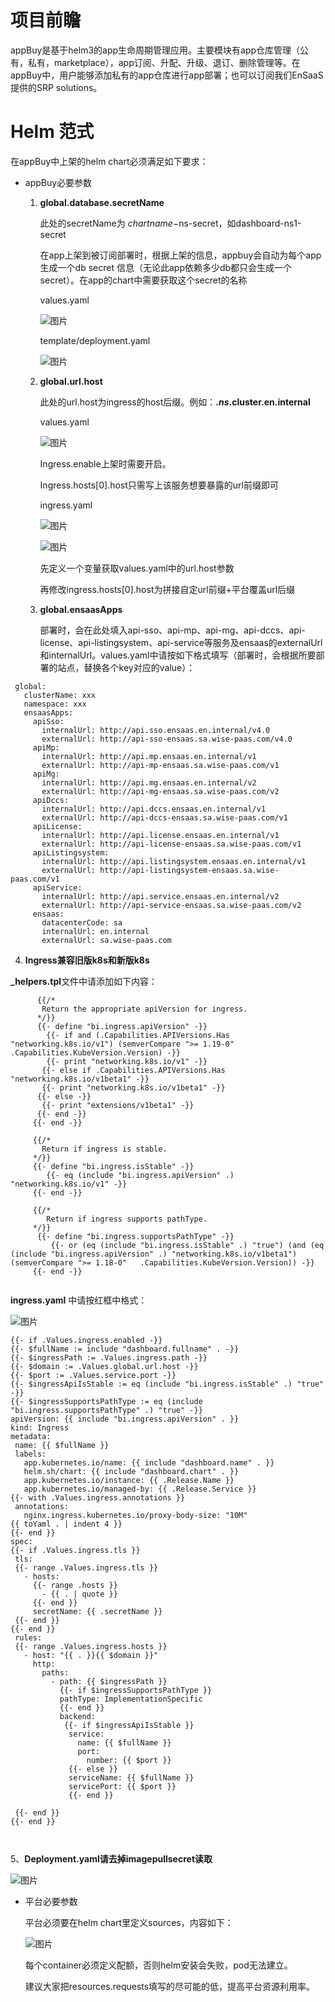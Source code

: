 # 项目前瞻
appBuy是基于helm3的app生命周期管理应用。主要模块有app仓库管理（公有，私有，marketplace），app订阅、升配、升级、退订、删除管理等。在appBuy中，用户能够添加私有的app仓库进行app部署；也可以订阅我们EnSaaS提供的SRP solutions。

# Helm 范式
在appBuy中上架的helm chart必须满足如下要求：

* appBuy必要参数

	1. **global.database.secretName**

		此处的secretName为 $chartname-$ns-secret，如dashboard-ns1-secret
		
		在app上架到被订阅部署时，根据上架的信息，appbuy会自动为每个app生成一个db secret   信息（无论此app依赖多少db都只会生成一个secret）。在app的chart中需要获取这个secret的名称
		
		values.yaml
		
		![图片](images/database_secretName_values.png)
		
		template/deployment.yaml
		
		![图片](images/database_secretName_deployment.png)

	2. **global.url.host**

		此处的url.host为ingress的host后缀。例如：**.$ns.$cluster.en.internal**
		
		values.yaml
		
		![图片](images/url_host_values.jpg)
		
		 Ingress.enable上架时需要开启。
		
		Ingress.hosts[0].host只需写上该服务想要暴露的url前缀即可
		
		ingress.yaml
		
		![图片](images/url_host_ingress1.png)
		
		![图片](images/url_host_ingress2.png)
		
		先定义一个变量获取values.yaml中的url.host参数
		
		再修改ingress.hosts[0].host为拼接自定url前缀+平台覆盖url后缀
     
     3. **global.ensaasApps** 
     
          部署时，会在此处填入api-sso、api-mp、api-mg、api-dccs、api-license、api-listingsystem、api-service等服务及ensaas的externalUrl和internalUrl。values.yaml中请按如下格式填写（部署时，会根据所要部署的站点，替换各个key对应的value）：  
	  
```
 global:
   clusterName: xxx
   namespace: xxx
   ensaasApps:
     apiSso:
       internalUrl: http://api.sso.ensaas.en.internal/v4.0
       externalUrl: http://api-sso-ensaas.sa.wise-paas.com/v4.0
     apiMp:
       internalUrl: http://api.mp.ensaas.en.internal/v1
       externalUrl: http://api-mp-ensaas.sa.wise-paas.com/v1
     apiMg:
       internalUrl: http://api.mg.ensaas.en.internal/v2
       externalUrl: http://api-mg-ensaas.sa.wise-paas.com/v2
     apiDccs:
       internalUrl: http://api.dccs.ensaas.en.internal/v1
       externalUrl: http://api-dccs-ensaas.sa.wise-paas.com/v1  
     apiLicense:
       internalUrl: http://api.license.ensaas.en.internal/v1
       externalUrl: http://api-license-ensaas.sa.wise-paas.com/v1
     apiListingsystem:
       internalUrl: http://api.listingsystem.ensaas.en.internal/v1
       externalUrl: http://api-listingsystem-ensaas.sa.wise-paas.com/v1	  
     apiService:
       internalUrl: http://api.service.ensaas.en.internal/v2
       externalUrl: http://api-service-ensaas.sa.wise-paas.com/v2	  
     ensaas:
       datacenterCode: sa
       internalUrl: en.internal
       externalUrl: sa.wise-paas.com
```	    
   4. **Ingress兼容旧版k8s和新版k8s**  
   	
 **_helpers.tpl**文件中请添加如下内容：
	
```
      {{/*
       Return the appropriate apiVersion for ingress.
      */}}
      {{- define "bi.ingress.apiVersion" -}}
        {{- if and (.Capabilities.APIVersions.Has "networking.k8s.io/v1") (semverCompare ">= 1.19-0" .Capabilities.KubeVersion.Version) -}}
        {{- print "networking.k8s.io/v1" -}}
       {{- else if .Capabilities.APIVersions.Has "networking.k8s.io/v1beta1" -}}
       {{- print "networking.k8s.io/v1beta1" -}}
      {{- else -}}
       {{- print "extensions/v1beta1" -}}
      {{- end -}}
     {{- end -}}

     {{/*
       Return if ingress is stable.
     */}}
     {{- define "bi.ingress.isStable" -}}
        {{- eq (include "bi.ingress.apiVersion" .) "networking.k8s.io/v1" -}}
     {{- end -}}

     {{/*
        Return if ingress supports pathType.
     */}}
      {{- define "bi.ingress.supportsPathType" -}}
         {{- or (eq (include "bi.ingress.isStable" .) "true") (and (eq (include "bi.ingress.apiVersion" .) "networking.k8s.io/v1beta1") (semverCompare ">= 1.18-0"   .Capabilities.KubeVersion.Version)) -}}
     {{- end -}}
      
 ```
     
  **ingress.yaml** 中请按红框中格式：
  
   ![图片](images/ingress.png)
     
 ```
{{- if .Values.ingress.enabled -}}
{{- $fullName := include "dashboard.fullname" . -}}
{{- $ingressPath := .Values.ingress.path -}}
{{- $domain := .Values.global.url.host -}}
{{- $port := .Values.service.port -}}
{{- $ingressApiIsStable := eq (include "bi.ingress.isStable" .) "true" -}}
{{- $ingressSupportsPathType := eq (include "bi.ingress.supportsPathType" .) "true" -}}
apiVersion: {{ include "bi.ingress.apiVersion" . }}
kind: Ingress
metadata:
  name: {{ $fullName }}
  labels:
    app.kubernetes.io/name: {{ include "dashboard.name" . }}
    helm.sh/chart: {{ include "dashboard.chart" . }}
    app.kubernetes.io/instance: {{ .Release.Name }}
    app.kubernetes.io/managed-by: {{ .Release.Service }}
{{- with .Values.ingress.annotations }}
  annotations:
    nginx.ingress.kubernetes.io/proxy-body-size: "10M"
{{ toYaml . | indent 4 }}
{{- end }}
spec:
{{- if .Values.ingress.tls }}
  tls:
  {{- range .Values.ingress.tls }}
    - hosts:
      {{- range .hosts }}
        - {{ . | quote }}
      {{- end }}
      secretName: {{ .secretName }}
  {{- end }}
{{- end }}
  rules:
  {{- range .Values.ingress.hosts }}
    - host: "{{ . }}{{ $domain }}"
      http:
        paths:
          - path: {{ $ingressPath }}
            {{- if $ingressSupportsPathType }}
            pathType: ImplementationSpecific
            {{- end }}
            backend:
             {{- if $ingressApiIsStable }}
              service:
                name: {{ $fullName }}
                port:
                  number: {{ $port }}
              {{- else }}
              serviceName: {{ $fullName }}
              servicePort: {{ $port }}
              {{- end }}

  {{- end }}
{{- end }}

     
```
 5、**Deployment.yaml请去掉imagepullsecret读取**   
     
  ![图片](images/deployimagesecretpng.png)
	
* 平台必要参数

	平台必须要在helm chart里定义sources，内容如下：
	
	![图片](images/container_resources.png)
	
	 每个container必须定义配额，否则helm安装会失败，pod无法建立。
	
	 建议大家把resources.requests填写的尽可能的低，提高平台资源利用率。


